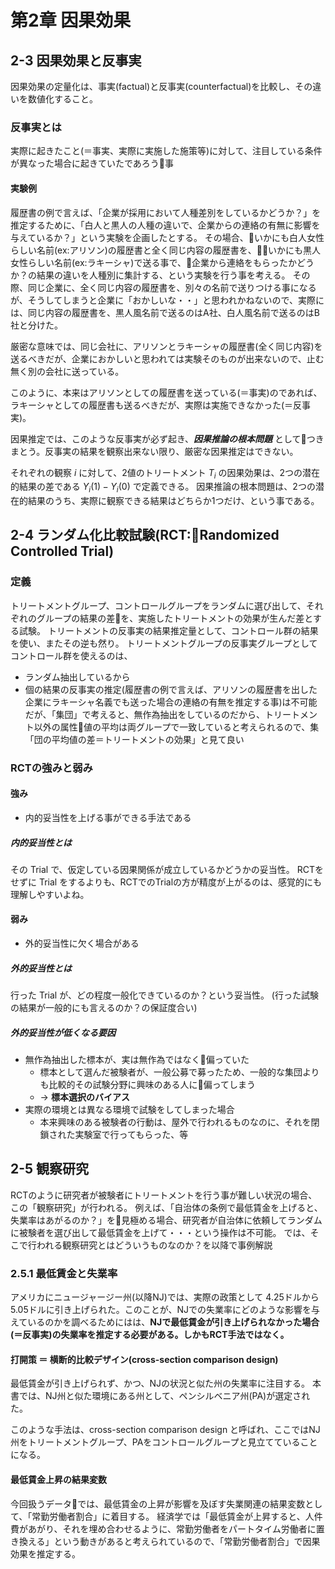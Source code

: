 # 第2章 因果効果
## 2-3 因果効果と反事実

因果効果の定量化は、事実(factual)と反事実(counterfactual)を比較し、その違いを数値化すること。

### 反事実とは
実際に起きたこと(＝事実、実際に実施した施策等)に対して、注目している条件が異なった場合に起きていたであろう事

#### 実験例
履歴書の例で言えば、「企業が採用において人種差別をしているかどうか？」を推定するために、「白人と黒人の人種の違いで、企業からの連絡の有無に影響を与えているか？」という実験を企画したとする。
その場合、いかにも白人女性らしい名前(ex:アリソン)の履歴書と全く同じ内容の履歴書を、いかにも黒人女性らしい名前(ex:ラキーシャ)で送る事で、企業から連絡をもらったかどうか？の結果の違いを人種別に集計する、という実験を行う事を考える。
その際、同じ企業に、全く同じ内容の履歴書を、別々の名前で送りつける事になるが、そうしてしまうと企業に「おかしいな・・」と思われかねないので、実際には、同じ内容の履歴書を、黒人風名前で送るのはA社、白人風名前で送るのはB社と分けた。

厳密な意味では、同じ会社に、アリソンとラキーシャの履歴書(全く同じ内容)を送るべきだが、企業におかしいと思われては実験そのものが出来ないので、止む無く別の会社に送っている。

このように、本来はアリソンとしての履歴書を送っている(＝事実)のであれば、ラキーシャとしての履歴書も送るべきだが、実際は実施できなかった(＝反事実)。

因果推定では、このような反事実が必ず起き、___因果推論の根本問題___ としてつきまとう。反事実の結果を観察出来ない限り、厳密な因果推定はできない。


それぞれの観察 $i$ に対して、2値のトリートメント $T_i$ の因果効果は、2つの潜在的結果の差である $Y_i(1) - Y_i(0)$ で定義できる。
因果推論の根本問題は、2つの潜在的結果のうち、実際に観察できる結果はどちらか1つだけ、という事である。

## 2-4 ランダム化比較試験(RCT:Randomized Controlled Trial)

### 定義
トリートメントグループ、コントロールグループをランダムに選び出して、それぞれのグループの結果の差を、実施したトリートメントの効果が生んだ差とする試験。
トリートメントの反事実の結果推定量として、コントロール群の結果を使い、またその逆も然り。
トリートメントグループの反事実グループとしてコントロール群を使えるのは、
- ランダム抽出しているから
- 個の結果の反事実の推定(履歴書の例で言えば、アリソンの履歴書を出した企業にラキーシャ名義でも送った場合の連絡の有無を推定する事)は不可能だが、「集団」で考えると、無作為抽出をしているのだから、トリートメント以外の属性値の平均は両グループで一致していると考えられるので、集「団の平均値の差＝トリートメントの効果」と見て良い

### RCTの強みと弱み
#### 強み
- 内的妥当性を上げる事ができる手法である

##### 内的妥当性とは
その Trial で、仮定している因果関係が成立しているかどうかの妥当性。
RCTをせずに Trial をするよりも、RCTでのTrialの方が精度が上がるのは、感覚的にも理解しやすいよね。

#### 弱み
- 外的妥当性に欠く場合がある

##### 外的妥当性とは
行った Trial が、どの程度一般化できているのか？という妥当性。
(行った試験の結果が一般的にも言えるのか？の保証度合い)

##### 外的妥当性が低くなる要因
- 無作為抽出した標本が、実は無作為ではなく偏っていた
	- 標本として選んだ被験者が、一般公募で募ったため、一般的な集団よりも比較的その試験分野に興味のある人に偏ってしまう
	- → __標本選択のバイアス__
- 実際の環境とは異なる環境で試験をしてしまった場合
	- 本来興味のある被験者の行動は、屋外で行われるものなのに、それを閉鎖された実験室で行ってもらった、等

## 2-5 観察研究
RCTのように研究者が被験者にトリートメントを行う事が難しい状況の場合、この「観察研究」が行われる。
例えば、「自治体の条例で最低賃金を上げると、失業率はあがるのか？」を見極める場合、研究者が自治体に依頼してランダムに被験者を選び出して最低賃金を上げて・・・という操作は不可能。
では、そこで行われる観察研究とはどういうものなのか？を以降で事例解説

### 2.5.1 最低賃金と失業率

アメリカにニュージャージー州(以降NJ)では、実際の政策として 4.25ドルから 5.05ドルに引き上げられた。このことが、NJでの失業率にどのような影響を与えているのかを調べるためにはは、__NJで最低賃金が引き上げられなかった場合(＝反事実)の失業率を推定する必要がある。しかもRCT手法ではなく。__

#### 打開策 ＝ 横断的比較デザイン(cross-section comparison design)
最低賃金が引き上げられず、かつ、NJの状況と似た州の失業率に注目する。
本書では、NJ州と似た環境にある州として、ペンシルベニア州(PA)が選定された。

このような手法は、cross-section comparison design と呼ばれ、ここではNJ州をトリートメントグループ、PAをコントロールグループと見立てていることになる。

#### 最低賃金上昇の結果変数
今回扱うデータでは、最低賃金の上昇が影響を及ぼす失業関連の結果変数として、「常勤労働者割合」に着目する。
経済学では「最低賃金が上昇すると、人件費があがり、それを埋め合わせるように、常勤労働者をパートタイム労働者に置き換える」という動きがあると考えられているので、「常勤労働者割合」で因果効果を推定する。
